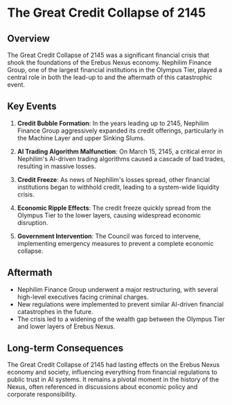 # The Great Credit Collapse of 2145

## Overview

The Great Credit Collapse of 2145 was a significant financial crisis that shook the foundations of the Erebus Nexus economy. Nephilim Finance Group, one of the largest financial institutions in the Olympus Tier, played a central role in both the lead-up to and the aftermath of this catastrophic event.

## Key Events

1. **Credit Bubble Formation**: In the years leading up to 2145, Nephilim Finance Group aggressively expanded its credit offerings, particularly in the Machine Layer and upper Sinking Slums.

2. **AI Trading Algorithm Malfunction**: On March 15, 2145, a critical error in Nephilim's AI-driven trading algorithms caused a cascade of bad trades, resulting in massive losses.

3. **Credit Freeze**: As news of Nephilim's losses spread, other financial institutions began to withhold credit, leading to a system-wide liquidity crisis.

4. **Economic Ripple Effects**: The credit freeze quickly spread from the Olympus Tier to the lower layers, causing widespread economic disruption.

5. **Government Intervention**: The Council was forced to intervene, implementing emergency measures to prevent a complete economic collapse.

## Aftermath

- Nephilim Finance Group underwent a major restructuring, with several high-level executives facing criminal charges.
- New regulations were implemented to prevent similar AI-driven financial catastrophes in the future.
- The crisis led to a widening of the wealth gap between the Olympus Tier and lower layers of Erebus Nexus.

## Long-term Consequences

The Great Credit Collapse of 2145 had lasting effects on the Erebus Nexus economy and society, influencing everything from financial regulations to public trust in AI systems. It remains a pivotal moment in the history of the Nexus, often referenced in discussions about economic policy and corporate responsibility.
